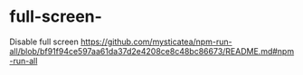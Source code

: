 # full-screen-
Disable full screen 
https://github.com/mysticatea/npm-run-all/blob/bf91f94ce597aa61da37d2e4208ce8c48bc86673/README.md#npm-run-all
